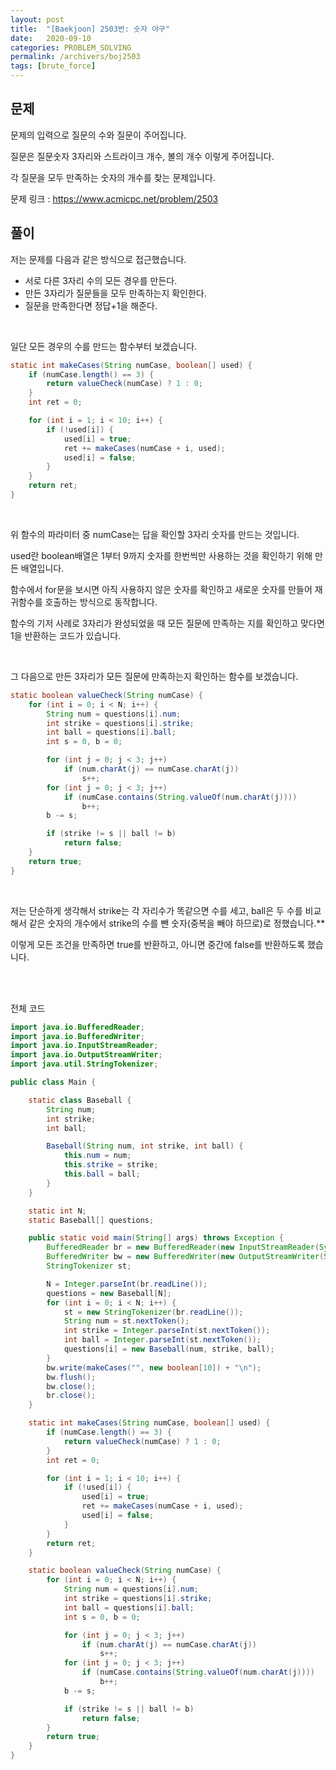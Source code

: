 ```yaml
---
layout: post
title:  "[Baekjoon] 2503번: 숫자 야구"
date:   2020-09-10
categories: PROBLEM_SOLVING
permalink: /archivers/boj2503
tags: [brute_force]
---
```


## 문제

문제의 입력으로 질문의 수와 질문이 주어집니다.

질문은 질문숫자 3자리와 스트라이크 개수, 볼의 개수 이렇게 주어집니다.

각 질문을 모두 만족하는 숫자의 개수를 찾는 문제입니다.

문제 링크 : <https://www.acmicpc.net/problem/2503>

## 풀이

저는 문제를 다음과 같은 방식으로 접근했습니다.

- 서로 다른 3자리 수의 모든 경우를 만든다.
- 만든 3자리가 질문들을 모두 만족하는지 확인한다.
- 질문을 만족한다면 정답+1을 해준다.
<br/>

일단 모든 경우의 수를 만드는 함수부터 보겠습니다.

~~~java
static int makeCases(String numCase, boolean[] used) {
	if (numCase.length() == 3) {
		return valueCheck(numCase) ? 1 : 0;
	}
	int ret = 0;

	for (int i = 1; i < 10; i++) {
		if (!used[i]) {
			used[i] = true;
			ret += makeCases(numCase + i, used);
			used[i] = false;
		}
	}
	return ret;
}
~~~
<br/>

위 함수의 파라미터 중 numCase는 답을 확인할 3자리 숫자를 만드는 것입니다.

used란 boolean배열은 1부터 9까지 숫자를 한번씩만 사용하는 것을 확인하기 위해 만든 배열입니다.

함수에서 for문을 보시면 아직 사용하지 않은 숫자를 확인하고 새로운 숫자를 만들어 재귀함수를 호출하는 방식으로 동작합니다.

함수의 기저 사례로 3자리가 완성되었을 때 모든 질문에 만족하는 지를 확인하고 맞다면 1을 반환하는 코드가 있습니다.

<br/>

그 다음으로 만든 3자리가 모든 질문에 만족하는지 확인하는 함수를 보겠습니다.

~~~java
static boolean valueCheck(String numCase) {
	for (int i = 0; i < N; i++) {
		String num = questions[i].num;
		int strike = questions[i].strike;
		int ball = questions[i].ball;
		int s = 0, b = 0;

		for (int j = 0; j < 3; j++)
			if (num.charAt(j) == numCase.charAt(j))
				s++;
		for (int j = 0; j < 3; j++)
			if (numCase.contains(String.valueOf(num.charAt(j))))
				b++;
		b -= s;

		if (strike != s || ball != b)
			return false;
	}
	return true;
}
~~~
<br/>

저는 단순하게 생각해서 strike는 각 자리수가 똑같으면 수를 세고, ball은 두 수를 비교해서 같은 숫자의 개수에서 strike의 수를 뺀 숫자(중복을 빼야 하므로)로 정했습니다.**

이렇게 모든 조건을 만족하면 true를 반환하고, 아니면 중간에 false를 반환하도록 했습니다.

<br/>
<br/>

전체 코드
~~~java
import java.io.BufferedReader;
import java.io.BufferedWriter;
import java.io.InputStreamReader;
import java.io.OutputStreamWriter;
import java.util.StringTokenizer;

public class Main {

	static class Baseball {
		String num;
		int strike;
		int ball;

		Baseball(String num, int strike, int ball) {
			this.num = num;
			this.strike = strike;
			this.ball = ball;
		}
	}

	static int N;
	static Baseball[] questions;

	public static void main(String[] args) throws Exception {
		BufferedReader br = new BufferedReader(new InputStreamReader(System.in));
		BufferedWriter bw = new BufferedWriter(new OutputStreamWriter(System.out));
		StringTokenizer st;

		N = Integer.parseInt(br.readLine());
		questions = new Baseball[N];
		for (int i = 0; i < N; i++) {
			st = new StringTokenizer(br.readLine());
			String num = st.nextToken();
			int strike = Integer.parseInt(st.nextToken());
			int ball = Integer.parseInt(st.nextToken());
			questions[i] = new Baseball(num, strike, ball);
		}
		bw.write(makeCases("", new boolean[10]) + "\n");
		bw.flush();
		bw.close();
		br.close();
	}

	static int makeCases(String numCase, boolean[] used) {
		if (numCase.length() == 3) {
			return valueCheck(numCase) ? 1 : 0;
		}
		int ret = 0;

		for (int i = 1; i < 10; i++) {
			if (!used[i]) {
				used[i] = true;
				ret += makeCases(numCase + i, used);
				used[i] = false;
			}
		}
		return ret;
	}

	static boolean valueCheck(String numCase) {
		for (int i = 0; i < N; i++) {
			String num = questions[i].num;
			int strike = questions[i].strike;
			int ball = questions[i].ball;
			int s = 0, b = 0;

			for (int j = 0; j < 3; j++)
				if (num.charAt(j) == numCase.charAt(j))
					s++;
			for (int j = 0; j < 3; j++)
				if (numCase.contains(String.valueOf(num.charAt(j))))
					b++;
			b -= s;

			if (strike != s || ball != b)
				return false;
		}
		return true;
	}
}

~~~
<br/>
<br/>
